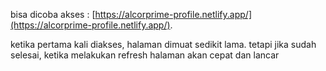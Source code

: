 bisa dicoba akses : [https://alcorprime-profile.netlify.app/](https://alcorprime-profile.netlify.app/).

ketika pertama kali diakses, halaman dimuat sedikit lama. tetapi jika sudah selesai, ketika melakukan refresh halaman akan cepat dan lancar
